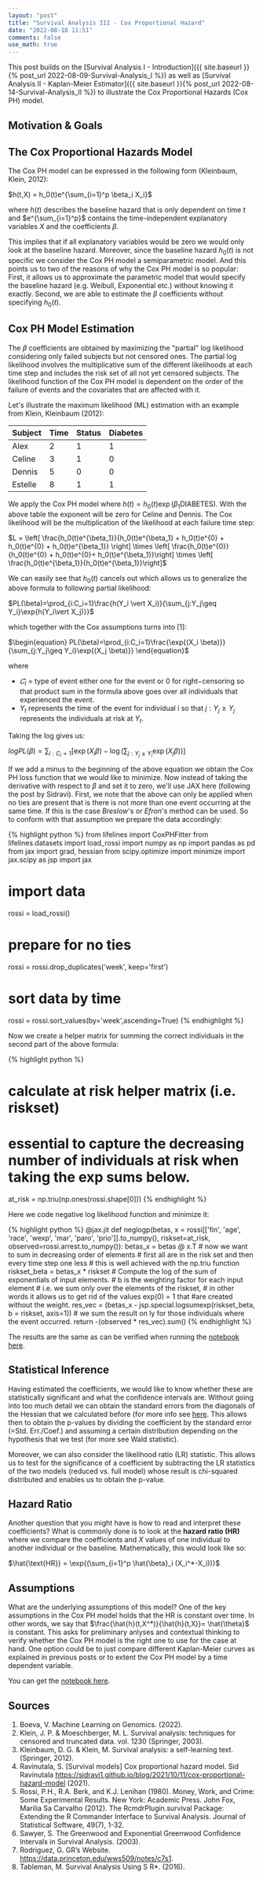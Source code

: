 ```yaml
---
layout: "post"
title: "Survival Analysis III - Cox Proportional Hazard"
date: "2022-08-18 11:51"
comments: false
use_math: true
---
```


This post builds on the [Survival Analysis I - Introduction]({{ site.baseurl }}{% post_url 2022-08-09-Survival-Analysis_I %}) as well as [Survival Analysis II - Kaplan-Meier Estimator]({{ site.baseurl }}{% post_url 2022-08-14-Survival-Analysis_II %}) to illustrate the Cox Proportional Hazards (Cox PH) model.


## Motivation & Goals


## The Cox Proportional Hazards Model

The Cox PH model can be expressed in the following form (Kleinbaum, Klein, 2012):

$h(t,X) = h_0(t)e^{\sum_{i=1}^p \beta_i X_i}$

where $h(t)$ describes the baseline hazard that is only dependent on time $t$ and $e^{\sum_{i=1}^p}$ contains the time-independent explanatory variables $X$ and the coefficients $\beta$.

This implies that if all explanatory variables would be zero we would only look at the baseline hazard. Moreover, since the baseline hazard $h_0(t)$ is not specific we consider the Cox PH model a semiparametric model. And this points us to two of the reasons of why the Cox PH model is so popular: First, it allows us to approximate the parametric model that would specify the baseline hazard (e.g. Weibull, Exponential etc.)  without knowing it exactly. Second, we are able to estimate the $\beta$ coefficients without specifying $h_0(t)$.

## Cox PH Model Estimation

The $\beta$ coefficients are obtained by maximizing the "partial" log likelihood considering only failed subjects but not censored ones. The partial log likelihood involves the multiplicative sum of the different likelihoods at each time step and includes the risk set of all not yet censored subjects. The likelihood function of the Cox PH model is dependent on the order of the failure of events and the covariates that are affected with it. 

Let's illustrate the maximum likelihood (ML) estimation with an example from Klein, Kleinbaum (2012): 

| Subject | Time | Status | Diabetes |
|---------|------|--------|----------|
| Alex    | 2    | 1      | 1        |
| Celine  | 3    | 1      | 0        |
| Dennis  | 5    | 0      | 0        |
| Estelle | 8    | 1      | 1        |


We apply the Cox PH model where $h(t) = h_0(t)\exp{(\beta_1 \text{DIABETES})}$. With the above table the exponent will be zero for Celine and Dennis. The Cox likelihood will be the multiplication of the likelihood at each failure time step:

$L = \left[ \frac{h_0(t)e^{\beta_1}}{h_0(t)e^{\beta_1} + h_0(t)e^{0} + h_0(t)e^{0} + h_0(t)e^{\beta_1}} \right] \times \left[ \frac{h_0(t)e^{0}}{h_0(t)e^{0} + h_0(t)e^{0}+ h_0(t)e^{\beta_1}}\right] \times \left[ \frac{h_0(t)e^{\beta_1}}{h_0(t)e^{\beta_1}}\right]$

We can easily see that $h_0(t)$ cancels out which allows us to generalize the above formula to following partial likelihood:

$PL(\beta)=\prod_{i:C_i=1}\frac{h(Y_i \vert X_i)}{\sum_{j:Y_j\geq Y_i}\exp{h(Y_i\vert X_j)}}$

which together with the Cox assumptions turns into [1]:

$\begin{equation} PL(\beta)=\prod_{i:C_i=1}\frac{\exp{(X_i \beta)}}{\sum_{j:Y_j\geq Y_i}\exp{(X_j \beta)}} \end{equation}$

where 

- $𝐶_i$ = type of event either one for the event or 0 for right−censoring so that product sum in the formula above goes over all individuals that experienced the event.
- $Y_t$ represents the time of the event for individual i so that $j:Y_j\geq Y_j$ represents the individuals at risk at $Y_t$.




Taking the log gives us:


$logPL(\beta)=\sum_{i:C_i=1}\left[ \exp{(X_i \beta)}- \log \left(\sum_{j:Y_j\geq Y_i}\exp{(X_j \beta)}\right)\right]$

If we add a minus to the beginning of the above equation we obtain the Cox PH loss function that we would like to minimize. Now instead of taking the derivative with respect to $\beta$ and set it to zero, we'll use JAX here (following the post by Sidravi). First, we note that the above can only be applied when no ties are present that is there is not more than one event occurring at the same time. If this is the case *Breslow*'s or *Efron*'s method can be used.
So to conform with that assumption we prepare the data accordingly:

{% highlight python %}
from lifelines import CoxPHFitter
from lifelines.datasets import load_rossi
import numpy as np
import pandas as pd
from jax import grad, hessian
from scipy.optimize import minimize
import jax.scipy as jsp
import jax

# import data
rossi = load_rossi()
# prepare for no ties
rossi = rossi.drop_duplicates('week', keep='first')
# sort data by time
rossi = rossi.sort_values(by='week',ascending=True)
{% endhighlight %}

Now we create a helper matrix for summing the correct individuals in the second part of the above formula:

{% highlight python %}
# calculate at risk helper matrix (i.e. riskset)
# essential to capture the decreasing number of individuals at risk when taking the exp sums below.
at_risk = np.triu(np.ones(rossi.shape[0]))
{% endhighlight %}


Here we code negative log likelihood function and minimize it:

{% highlight python %}
@jax.jit
def neglogp(betas, x = rossi[['fin', 'age', 'race', 'wexp', 'mar', 'paro', 'prio']].to_numpy(), riskset=at_risk, observed=rossi.arrest.to_numpy()):
    betas_x = betas @ x.T
    # now we want to sum in decreasing order of elements
    # first all are in the risk set and then every time step one less
    # this is well achieved with the np.triu function
    riskset_beta = betas_x * riskset
    # Compute the log of the sum of exponentials of input elements.
    # b is the weighting factor for each input element
    # i.e. we sum only over the elements of the riskset, 
    # in other words it allows us to get rid of the values exp(0) = 1 that #are created without the weight.
    res_vec = (betas_x - jsp.special.logsumexp(riskset_beta, b = riskset, axis=1))
    # we sum the result on ly for those individuals where the event occurred.
    return -(observed * res_vec).sum()
{% endhighlight %}

The results are the same as can be verified when running the [notebook here](https://github.com/jatlantic/jatlantic.github.io/blob/main/notebooks/Cox_PH_Model_18.08.22.ipynb).


## Statistical Inference

Having estimated the coefficients, we would like to know whether these are statistically significant and what the confidence intervals are. Without going into too much detail we can obtain the standard errors from the diagonals of the Hessian that we calculated before (for more info see [here](https://stats.stackexchange.com/questions/68080/basic-question-about-fisher-information-matrix-and-relationship-to-hessian-and-s). This allows then to obtain the p-values by dividing the coefficient by the standard error (=Std. Err./Coef.) and assuming a certain distribution depending on the hypothesis that we test (for more see Wald statistic).

Moreover, we can also consider the likelihood ratio (LR) statistic. This allows us to test for the significance of a coefficient by subtracting the LR statistics of the two models (reduced vs. full model) whose result is chi-squared distributed and enables us to obtain the p-value.


## Hazard Ratio
Another question that you might have is how to read and interpret these coefficients? What is commonly done is to look at the **hazard ratio (HR)** where we compare the coefficients and $X$ values of one individual to another individual or the baseline. Mathematically, this would look like so:

$\hat{\text{HR}} = \exp{(\sum_{i=1}^p \hat{\beta}_i (X_i^*-X_i))}$

## Assumptions
What are the underlying assumptions of this model? One of the key assumptions in the Cox PH model holds that the HR is constant over time. In other words, we say that $\frac{\hat{h}(t,X^*)}{\hat{h}(t,X)}= \hat{\theta}$ is constant. This asks for preliminary anlyses and contextual thinking to verify whether the Cox PH model is the right one to use for the case at hand. One option could be to just compare different Kaplan-Meier curves as explained in previous posts or to extent the Cox PH model by a time dependent variable.


You can get the [notebook here](https://github.com/jatlantic/jatlantic.github.io/blob/main/notebooks/Cox_PH_Model_18.08.22.ipynb).

## Sources

1. Boeva, V. Machine Learning on Genomics. (2022).
2. Klein, J. P. & Moeschberger, M. L. Survival analysis: techniques for censored and truncated data. vol. 1230 (Springer, 2003).
3. Kleinbaum, D. G. & Klein, M. Survival analysis: a self-learning text. (Springer, 2012).
4. Ravinutala, S. [Survival models] Cox proportional hazard model. Sid Ravinutala https://sidravi1.github.io/blog/2021/10/11/cox-proportional-hazard-model (2021).
5. Rossi, P.H., R.A. Berk, and K.J. Lenihan (1980). Money, Work, and Crime: Some Experimental Results. New York: Academic Press. John Fox, Marilia Sa Carvalho (2012). The RcmdrPlugin.survival Package: Extending the R Commander Interface to Survival Analysis. Journal of Statistical Software, 49(7), 1-32.
6. Sawyer, S. The Greenwood and Exponential Greenwood Confidence Intervals in Survival Analysis. (2003).
7. Rodriguez, G. GR’s Website. https://data.princeton.edu/wws509/notes/c7s1.
8. Tableman, M. Survival Analysis Using S R*. (2016).


